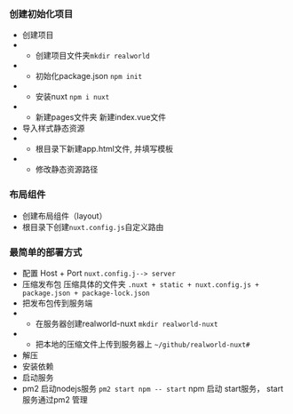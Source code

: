 <!--
 * @Author: zdb
 * @Date: 2020-12-25 10:49:10
 * @LastEditors: zdb
 * @LastEditTime: 2020-12-25 10:55:51
 * @Description: 构建步骤
-->
### 创建初始化项目
- 创建项目
- - 创建项目文件夹```mkdir realworld```
- - 初始化package.json  ```npm init```
- - 安装nuxt ```npm i nuxt```
- - 新建pages文件夹 新建index.vue文件
- 导入样式静态资源
- - 根目录下新建app.html文件, 并填写模板
- - 修改静态资源路径
### 布局组件
- 创建布局组件（layout）
- 根目录下创建```nuxt.config.js```自定义路由

### 最简单的部署方式
- 配置 Host + Port     ```nuxt.config.j--> server```
- 压缩发布包   压缩具体的文件夹 ```.nuxt + static + nuxt.config.js + package.json + package-lock.json```
- 把发布包传到服务端
- - 在服务器创建realworld-nuxt ```mkdir realworld-nuxt```
- - 把本地的压缩文件上传到服务器上 ```~/github/realworld-nuxt#```
- 解压
- 安装依赖
- 启动服务
- pm2 启动nodejs服务 ```pm2 start npm -- start``` npm 启动 start服务， start 服务通过pm2 管理

